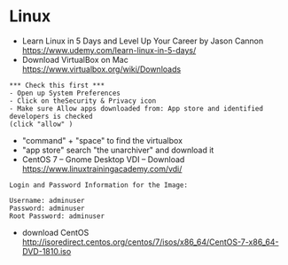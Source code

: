 # Linux
- Learn Linux in 5 Days and Level Up Your Career by Jason Cannon
https://www.udemy.com/learn-linux-in-5-days/ 
- Download VirtualBox on Mac
https://www.virtualbox.org/wiki/Downloads
```
*** Check this first ***
- Open up System Preferences
- Click on theSecurity & Privacy icon
- Make sure Allow apps downloaded from: App store and identified developers is checked 
(click "allow" )
```
- "command" + "space" to find the virtualbox
- "app store" search "the unarchiver" and download it
- CentOS 7 – Gnome Desktop VDI – Download
https://www.linuxtrainingacademy.com/vdi/
```
Login and Password Information for the Image:

Username: adminuser
Password: adminuser
Root Password: adminuser
```
- download CentOS
http://isoredirect.centos.org/centos/7/isos/x86_64/CentOS-7-x86_64-DVD-1810.iso
